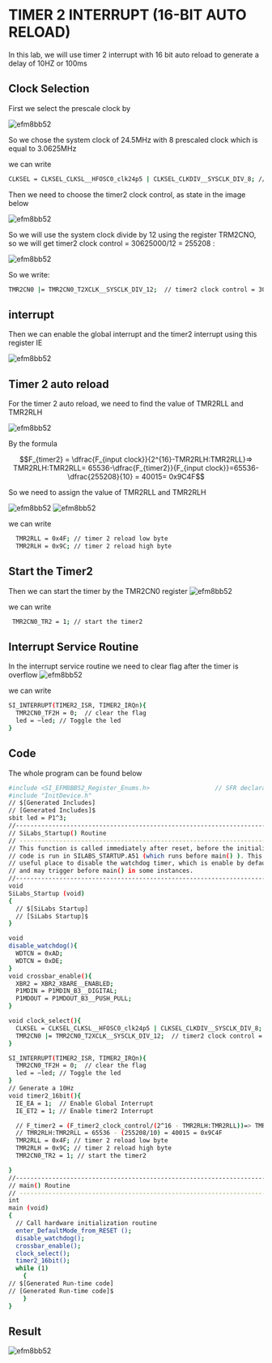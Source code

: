 # TIMER 2 INTERRUPT (16-BIT AUTO RELOAD)

In this lab, we will use timer 2 interrupt with 16 bit auto reload to generate a delay of 10HZ or 100ms 


## Clock Selection 
First we select the prescale clock by 


![efm8bb52](https://github.com/Theara-Seng/efm8bb52/blob/main/lab4_timer2/lab4_image/clock_sel.png)

So we chose the system clock of 24.5MHz with 8 prescaled clock which is equal to 3.0625MHz

we can write 

```sh
CLKSEL = CLKSEL_CLKSL__HFOSC0_clk24p5 | CLKSEL_CLKDIV__SYSCLK_DIV_8; // clksel= 30625000
```

Then we need to choose the timer2 clock control, as state in the image below 


![efm8bb52](https://github.com/Theara-Seng/efm8bb52/blob/main/lab4_timer2/lab4_image/clock_selection.png)

So we will use the system clock divide by 12 using the register TRM2CNO, so we will get timer2 clock control = 30625000/12 = 255208 :


![efm8bb52](https://github.com/Theara-Seng/efm8bb52/blob/main/lab4_timer2/lab4_image/t2xclk.png)

So we write:

```sh
TMR2CN0 |= TMR2CN0_T2XCLK__SYSCLK_DIV_12;  // timer2 clock control = 30625000/12 = 255208
```

##  interrupt 

Then we can enable the global interrupt and the timer2 interrupt using this register IE

![efm8bb52](https://github.com/Theara-Seng/efm8bb52/blob/main/lab4_timer2/lab4_image/interrupt.png)


## Timer 2 auto reload 

For the timer 2 auto reload, we need to find the value of TMR2RLL and TMR2RLH

![efm8bb52](https://github.com/Theara-Seng/efm8bb52/blob/main/lab4_timer2/lab4_image/16bit.png)

By the formula

$$F_{timer2} = \dfrac{F_{input clock}}{2^{16}-TMR2RLH:TMR2RLL}=> TMR2RLH:TMR2RLL= 65536-\dfrac{F_{timer2}}{F_{input clock}}=65536-\dfrac{255208}{10} = 40015= 0x9C4F$$

So we need to assign the value of TMR2RLL and TMR2RLH

![efm8bb52](https://github.com/Theara-Seng/efm8bb52/blob/main/lab4_timer2/lab4_image/tmr2rlh.png)
![efm8bb52](https://github.com/Theara-Seng/efm8bb52/blob/main/lab4_timer2/lab4_image/tmr2rll.png)

we can write 

```sh
  TMR2RLL = 0x4F; // timer 2 reload low byte
  TMR2RLH = 0x9C; // timer 2 reload high byte
  ```
## Start the Timer2 

Then we can start the timer by the TMR2CN0 register
![efm8bb52](https://github.com/Theara-Seng/efm8bb52/blob/main/lab4_timer2/lab4_image/start.png)

we can write 

```sh
 TMR2CN0_TR2 = 1; // start the timer2
```

## Interrupt Service Routine

In the interrupt service routine we need to clear flag after the timer is overflow 
![efm8bb52](https://github.com/Theara-Seng/efm8bb52/blob/main/lab4_timer2/lab4_image/flag.png)

we can write 

```sh
SI_INTERRUPT(TIMER2_ISR, TIMER2_IRQn){
  TMR2CN0_TF2H = 0;  // clear the flag
  led = ~led; // Toggle the led
}
```

## Code
The whole program can be found below 

```sh
#include <SI_EFM8BB52_Register_Enums.h>                  // SFR declarations
#include "InitDevice.h"
// $[Generated Includes]
// [Generated Includes]$
sbit led = P1^3;
//-----------------------------------------------------------------------------
// SiLabs_Startup() Routine
// ----------------------------------------------------------------------------
// This function is called immediately after reset, before the initialization
// code is run in SILABS_STARTUP.A51 (which runs before main() ). This is a
// useful place to disable the watchdog timer, which is enable by default
// and may trigger before main() in some instances.
//-----------------------------------------------------------------------------
void
SiLabs_Startup (void)
{
  // $[SiLabs Startup]
  // [SiLabs Startup]$
}

void
disable_watchdog(){
  WDTCN = 0xAD;
  WDTCN = 0xDE;
}
void crossbar_enable(){
  XBR2 = XBR2_XBARE__ENABLED;
  P1MDIN = P1MDIN_B3__DIGITAL;
  P1MDOUT = P1MDOUT_B3__PUSH_PULL;
}

void clock_select(){
  CLKSEL = CLKSEL_CLKSL__HFOSC0_clk24p5 | CLKSEL_CLKDIV__SYSCLK_DIV_8; // clksel= 30625000
  TMR2CN0 |= TMR2CN0_T2XCLK__SYSCLK_DIV_12;  // timer2 clock control = 30625000/12 = 255208
}

SI_INTERRUPT(TIMER2_ISR, TIMER2_IRQn){
  TMR2CN0_TF2H = 0;  // clear the flag
  led = ~led; // Toggle the led
}
// Generate a 10Hz
void timer2_16bit(){
  IE_EA = 1;  // Enable Global Interrupt
  IE_ET2 = 1; // Enable timer2 Interrupt

  // F_timer2 = (F_timer2_clock_control/(2^16 - TMR2RLH:TMR2RLL))=> TMR2RLH:TMR2RLL= 65536 - (F_timer2_clock_control/F_timer2)
  // TMR2RLH:TMR2RLL = 65536 - (255208/10) = 40015 = 0x9C4F
  TMR2RLL = 0x4F; // timer 2 reload low byte
  TMR2RLH = 0x9C; // timer 2 reload high byte
  TMR2CN0_TR2 = 1; // start the timer2

}
//-----------------------------------------------------------------------------
// main() Routine
// ----------------------------------------------------------------------------
int
main (void)
{
  // Call hardware initialization routine
  enter_DefaultMode_from_RESET ();
  disable_watchdog();
  crossbar_enable();
  clock_select();
  timer2_16bit();
  while (1)
    {
// $[Generated Run-time code]
// [Generated Run-time code]$
    }
}

```

## Result 

![efm8bb52](https://github.com/Theara-Seng/efm8bb52/blob/main/lab4_timer2/lab4_image/result1.png)
